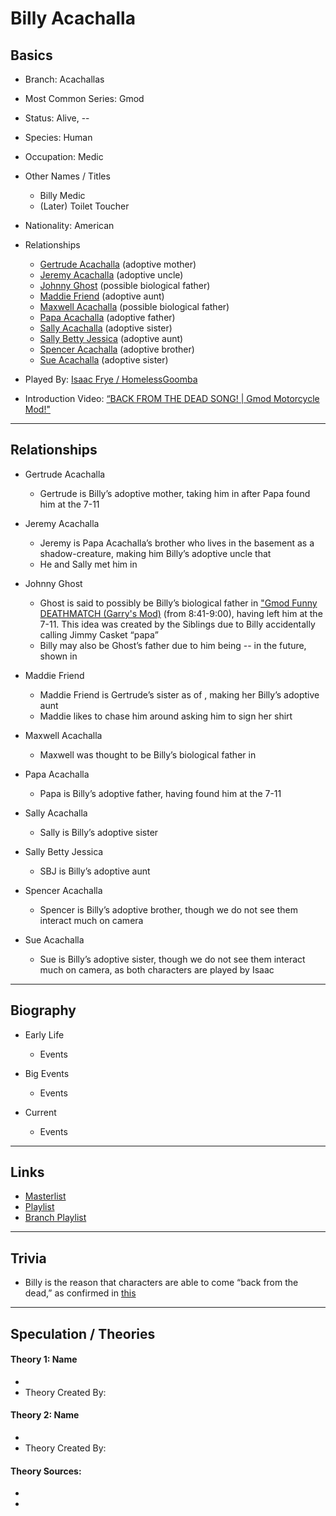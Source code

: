 # Billy Acachalla

## Basics
- Branch: Acachallas  

- Most Common Series: Gmod  

- Status: Alive, --  

- Species: Human  

- Occupation: Medic  

- Other Names / Titles
    - Billy Medic
    - (Later) Toilet Toucher  

- Nationality: American  

- Relationships  
    - [Gertrude Acachalla]()    \(adoptive mother)
    - [Jeremy Acachalla]()      \(adoptive uncle)
    - [Johnny Ghost]()          \(possible biological father)
    - [Maddie Friend]()         \(adoptive aunt)
    - [Maxwell Acachalla]()     \(possible biological father)
    - [Papa Acachalla]()        \(adoptive father)
    - [Sally Acachalla]()       \(adoptive sister)
    - [Sally Betty Jessica]()   \(adoptive aunt)
    - [Spencer Acachalla]()     \(adoptive brother)
    - [Sue Acachalla]()         \(adoptive sister)  

- Played By: [Isaac Frye / HomelessGoomba]()  

- Introduction Video: [“BACK FROM THE DEAD SONG! | Gmod Motorcycle Mod!"]()
----
## Relationships
- Gertrude Acachalla
    - Gertrude is Billy’s adoptive mother, taking him in after Papa found him at the 7-11  

- Jeremy Acachalla
    - Jeremy is Papa Acachalla’s brother who lives in the basement as a shadow-creature, making him Billy’s adoptive uncle that
    - He and Sally met him in []()  

- Johnny Ghost
    - Ghost is said to possibly be Billy’s biological father in ["Gmod Funny DEATHMATCH \(Garry's Mod)](https://www.youtube.com/watch?v=U49KwBKPgP0) \(from 8:41-9:00), having left him at the 7-11. This idea was created by the Siblings due to Billy accidentally calling Jimmy Casket “papa”
    - Billy may also be Ghost’s father due to him being -- in the future, shown in []()  

- Maddie Friend
    - Maddie Friend is Gertrude’s sister as of [](), making her Billy’s adoptive aunt
    - Maddie likes to chase him around asking him to sign her shirt  

- Maxwell Acachalla
    - Maxwell was thought to be Billy’s biological father in []()  

- Papa Acachalla
    - Papa is Billy’s adoptive father, having found him at the 7-11  

- Sally Acachalla
    - Sally is Billy’s adoptive sister  

- Sally Betty Jessica
    - SBJ is Billy’s adoptive aunt  

- Spencer Acachalla
    - Spencer is Billy’s adoptive brother, though we do not see them interact much on camera  

- Sue Acachalla
    - Sue is Billy’s adoptive sister, though we do not see them interact much on camera, as both characters are played by Isaac
-----
## Biography
- Early Life
    - Events  

- Big Events
    - Events  

- Current
    - Events
----
## Links
- [Masterlist]()
- [Playlist]()
- [Branch Playlist]()
----  
## Trivia
- Billy is the reason that characters are able to come “back from the dead,” as confirmed in [this]()

----
## Speculation / Theories
#### Theory 1: Name
- 
- Theory Created By: 

#### Theory 2: Name
- 
- Theory Created By: 

#### Theory Sources: 
- []()
- []()